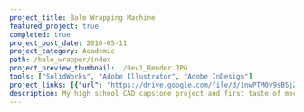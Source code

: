 ```yaml
---
project_title: Bale Wrapping Machine
featured_project: true
completed: true
project_post_date: 2016-05-11
project_category: Academic
path: /bale_wrapper/index
project_preview_thumbnail: ./Rev1_Render.JPG
tools: ["SolidWorks", "Adobe Illustrator", "Adobe InDesign"]
project_links: [{"url": "https://drive.google.com/file/d/1nwPTM0v9sB5jZYjz8ESeqYCi2q8bIcTi/view?usp=sharing", "label": "Poster Presentation"},]
description: My high school CAD capstone project and first taste of mechanical engineering. 
---
```


